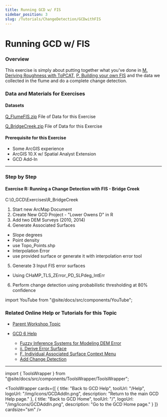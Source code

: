 ```yaml
---
title: Running GCD w/ FIS
sidebar_position: 3
slug: /Tutorials/ChangeDetection/GCDwithFIS
---
```

# Running GCD w/ FIS

### Overview

This exercise is simply about putting together what you've done in [M. Deriving Roughness with ToPCAT](/tutorials--how-to/workshop-tutorials/m-deriving-roughness-with-topcat), [P. Building your own FIS](/tutorials--how-to/workshop-tutorials/p-building-your-own-fis) and the data we collected in the flume and do a complete change detection.

### Data and Materials for Exercises

#### Datasets

[Q_FlumeFIS.zip](http://etalweb.joewheaton.org/etal_workshops/GCD/2015_USU/Q_FlumeFIS.zip) File of Data for this Exercise 

[Q_BridgeCreek.zip](http://etalweb.joewheaton.org/etal_workshops/GCD/2015_USU/Q_BridgeCreek.zip) File of Data for this Exercise 

#### Prerequisite for this Exercise

- Some ArcGIS experience
- ArcGIS 10.X w/ Spatial Analyst Extension
- GCD Add-In

------

### Step by Step

#### **Exercise R: Running a Change Detection with FIS - Bridge Creek**

C:\0_GCD\Exercises\R_BridgeCreek

1. Start new ArcMap Document
2. Create New GCD Project - "Lower Owens D" in R
3. Add two DEM Surveys (2010, 2014)
4. Generate Associated Surfaces
  - Slope degrees
  - Point density
  - use Topo_Points.shp
  - Interpolation Error
  - use provided surface or generate it with interpolation error tool
5. Generate 3 Input FIS error surfaces
  - Using CHaMP_TLS_ZError_PD_SLPdeg_IntErr
6. Perform change detection using probabilistic thresholding at 80% confidence



import YouTube from "@site/docs/src/components/YouTube";

<YouTube embedId="vzsDEEwVVMk" title="Running GCD with FIS - Bridge Creek" />

### Related Online Help or Tutorials for this Topic

- [Parent Workshop Topic](/Help/Workshops/workshop-topics/versions/3-day-workshop/2-errors-uncertainties/q-changedetection)

- [GCD 6 Help](/)
  - [Fuzzy Inference Systems for Modeling DEM Error](/gcd-concepts/fuzzy-inference-systems-for-modeling-dem-error)
  - [ii. Derive Error Surface](/gcd-command-reference/gcd-project-explorer/g-error-surfaces-context-menu/ii-derive-error-surface)
  - [F. Individual Associated Surface Context Menu](/gcd-command-reference/gcd-project-explorer/f-individual-associated-surface-context-menu)
  - [Add Change Detection](/gcd-command-reference/gcd-analysis-menu/c-geomorphic-change-detection-submenu/change-detection)

------



import { ToolsWrapper } from "@site/docs/src/components/ToolsWrapper/ToolsWrapper";

<ToolsWrapper
  cards={[
    {
      title: "Back to GCD Help",
      toolUrl: "/Help",
      logoUrl: "/img/icons/GCDAddIn.png",
      description: "Return to the main GCD Help page."
    },
    {
      title: "Back to GCD Home",
      toolUrl: "/",
      logoUrl: "/img/icons/GCDAddIn.png",
      description: "Go to the GCD Home page."
    }
  ]}
  cardsize="sm"
/>